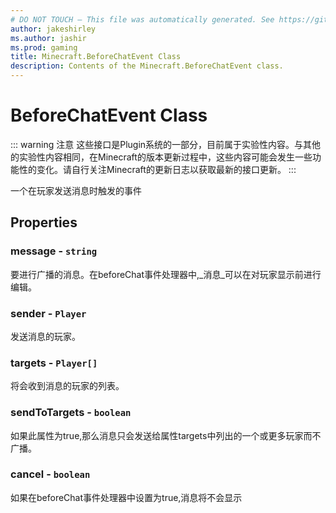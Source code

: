 ```yaml
---
# DO NOT TOUCH — This file was automatically generated. See https://github.com/Mojang/MinecraftScriptingApiDocsGenerator to modify descriptions, examples, etc.
author: jakeshirley
ms.author: jashir
ms.prod: gaming
title: Minecraft.BeforeChatEvent Class
description: Contents of the Minecraft.BeforeChatEvent class.
---
```

# BeforeChatEvent Class
::: warning 注意
这些接口是Plugin系统的一部分，目前属于实验性内容。与其他的实验性内容相同，在Minecraft的版本更新过程中，这些内容可能会发生一些功能性的变化。请自行关注Minecraft的更新日志以获取最新的接口更新。
:::

一个在玩家发送消息时触发的事件

## Properties
### **message** - `string`
要进行广播的消息。在beforeChat事件处理器中,_消息_可以在对玩家显示前进行编辑。


### **sender** - `Player`
发送消息的玩家。


### **targets** - `Player[]`
将会收到消息的玩家的列表。


### **sendToTargets** - `boolean`
如果此属性为true,那么消息只会发送给属性targets中列出的一个或更多玩家而不广播。


### **cancel** - `boolean`
如果在beforeChat事件处理器中设置为true,消息将不会显示